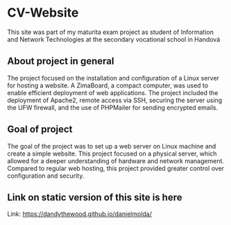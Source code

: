 # CV-Website
This site was part of my maturita exam project as student of Information and Network Technologies at the secondary vocational school in Handová
## About project in general 
The project focused on the installation and configuration of a Linux server for hosting a website. A ZimaBoard, a compact computer, was used to enable efficient deployment of web applications. The project included the deployment of Apache2, remote access via SSH, securing the server using the UFW firewall, and the use of PHPMailer for sending encrypted emails.
## Goal of project
The goal of the project was to set up a web server on Linux machine and create a simple website. This project focused on a physical server, which allowed for a deeper understanding of hardware and network management. Compared to regular web hosting, this project provided greater control over configuration and security.

## Link on static version of this site is here
Link: https://dandythewood.github.io/danielmolda/